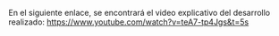En el siguiente enlace, se encontrará el video explicativo del desarrollo realizado:
https://www.youtube.com/watch?v=teA7-tp4Jgs&t=5s
